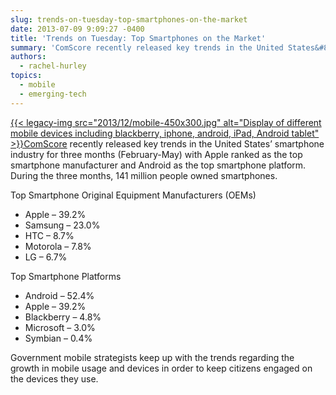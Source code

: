 ```yaml
---
slug: trends-on-tuesday-top-smartphones-on-the-market
date: 2013-07-09 9:09:27 -0400
title: 'Trends on Tuesday: Top Smartphones on the Market'
summary: 'ComScore recently released key trends in the United States&#8217; smartphone industry for three months (February-May) with Apple ranked as the top smartphone manufacturer and Android as the top smartphone platform. During the three months, 141 million people owned smartphones. Top Smartphone Original Equipment Manufacturers'
authors:
  - rachel-hurley
topics:
  - mobile
  - emerging-tech
---
```


[{{< legacy-img src="2013/12/mobile-450x300.jpg" alt="Display of different mobile devices including blackberry, iphone, android, iPad, Android tablet" >}}](https://s3.amazonaws.com/digitalgov/_legacy-img/2013/12/mobile.jpg)[ComScore](http://www.comscore.com/Insights/Press_Releases/2013/6/comScore_Reports_May_2013_U.S._Smartphone_Subscriber_Market_Share) recently released key trends in the United States&#8217; smartphone industry for three months (February-May) with Apple ranked as the top smartphone manufacturer and Android as the top smartphone platform. During the three months, 141 million people owned smartphones.

Top Smartphone Original Equipment Manufacturers (OEMs)

  *  Apple &#8211; 39.2%
  * Samsung &#8211; 23.0%
  * HTC &#8211; 8.7%
  * Motorola &#8211; 7.8%
  * LG &#8211; 6.7%

Top Smartphone Platforms

  * Android &#8211; 52.4%
  * Apple &#8211; 39.2%
  * Blackberry &#8211; 4.8%
  * Microsoft &#8211; 3.0%
  * Symbian &#8211; 0.4%

<div>
  <p>
    Government mobile strategists keep up with the trends regarding the growth in mobile usage and devices in order to keep citizens engaged on the devices they use.
  </p>
</div>